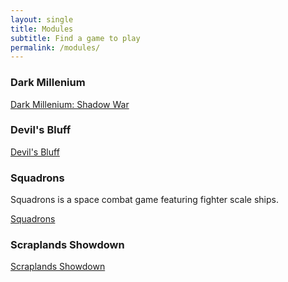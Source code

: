 ```yaml
---
layout: single
title: Modules
subtitle: Find a game to play
permalink: /modules/
---
```


### Dark Millenium

<a href="{% link modules/dark-millenium/shadow-war/shadow-war.md %}" class="button">Dark Millenium: Shadow War</a>

### Devil's Bluff

<a href="{% link modules/devils-bluff/devils-bluff.md %}" class="button">Devil's Bluff</a>

### Squadrons

Squadrons is a space combat game featuring fighter scale ships.

<a href="{% link modules/squadrons/squadrons.md %}" class="button">Squadrons</a>

### Scraplands Showdown

<a href="{% link modules/scraplands-showdown/scraplands-showdown.md %}" class="button">Scraplands Showdown</a>